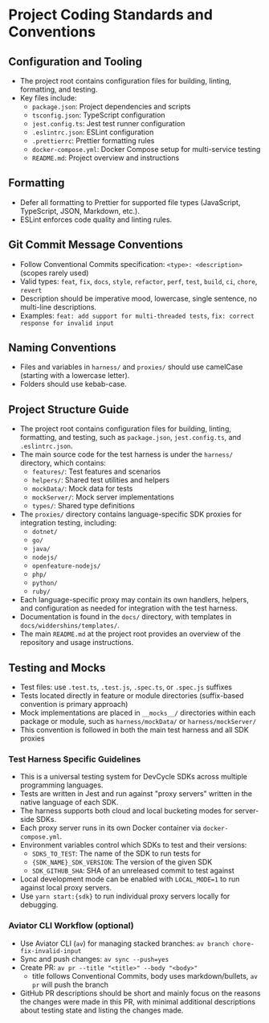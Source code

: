 # Project Coding Standards and Conventions

## Configuration and Tooling

- The project root contains configuration files for building, linting, formatting, and testing.
- Key files include:
  - `package.json`: Project dependencies and scripts
  - `tsconfig.json`: TypeScript configuration
  - `jest.config.ts`: Jest test runner configuration
  - `.eslintrc.json`: ESLint configuration
  - `.prettierrc`: Prettier formatting rules
  - `docker-compose.yml`: Docker Compose setup for multi-service testing
  - `README.md`: Project overview and instructions

## Formatting

- Defer all formatting to Prettier for supported file types (JavaScript, TypeScript, JSON, Markdown, etc.).
- ESLint enforces code quality and linting rules.

## Git Commit Message Conventions

- Follow Conventional Commits specification: `<type>: <description>` (scopes rarely used)
- Valid types: `feat`, `fix`, `docs`, `style`, `refactor`, `perf`, `test`, `build`, `ci`, `chore`, `revert`
- Description should be imperative mood, lowercase, single sentence, no multi-line descriptions.
- Examples: `feat: add support for multi-threaded tests`, `fix: correct response for invalid input`

## Naming Conventions

- Files and variables in `harness/` and `proxies/` should use camelCase (starting with a lowercase letter).
- Folders should use kebab-case.

## Project Structure Guide

- The project root contains configuration files for building, linting, formatting, and testing, such as `package.json`, `jest.config.ts`, and `.eslintrc.json`.
- The main source code for the test harness is under the `harness/` directory, which contains:
  - `features/`: Test features and scenarios
  - `helpers/`: Shared test utilities and helpers
  - `mockData/`: Mock data for tests
  - `mockServer/`: Mock server implementations
  - `types/`: Shared type definitions
- The `proxies/` directory contains language-specific SDK proxies for integration testing, including:
  - `dotnet/`
  - `go/`
  - `java/`
  - `nodejs/`
  - `openfeature-nodejs/`
  - `php/`
  - `python/`
  - `ruby/`
- Each language-specific proxy may contain its own handlers, helpers, and configuration as needed for integration with the test harness.
- Documentation is found in the `docs/` directory, with templates in `docs/widdershins/templates/`.
- The main `README.md` at the project root provides an overview of the repository and usage instructions.

## Testing and Mocks

- Test files: use `.test.ts`, `.test.js`, `.spec.ts`, or `.spec.js` suffixes
- Tests located directly in feature or module directories (suffix-based convention is primary approach)
- Mock implementations are placed in `__mocks__/` directories within each package or module, such as `harness/mockData/` or `harness/mockServer/`
- This convention is followed in both the main test harness and all SDK proxies

### Test Harness Specific Guidelines

- This is a universal testing system for DevCycle SDKs across multiple programming languages.
- Tests are written in Jest and run against "proxy servers" written in the native language of each SDK.
- The harness supports both cloud and local bucketing modes for server-side SDKs.
- Each proxy server runs in its own Docker container via `docker-compose.yml`.
- Environment variables control which SDKs to test and their versions:
  - `SDKS_TO_TEST`: The name of the SDK to run tests for
  - `{SDK_NAME}_SDK_VERSION`: The version of the given SDK
  - `SDK_GITHUB_SHA`: SHA of an unreleased commit to test against
- Local development mode can be enabled with `LOCAL_MODE=1` to run against local proxy servers.
- Use `yarn start:{sdk}` to run individual proxy servers locally for debugging.

### Aviator CLI Workflow (optional)

- Use Aviator CLI (`av`) for managing stacked branches: `av branch chore-fix-invalid-input`
- Sync and push changes: `av sync --push=yes`
- Create PR: `av pr --title "<title>" --body "<body>"`
  - title follows Conventional Commits, body uses markdown/bullets, `av pr` will push the branch
- GitHub PR descriptions should be short and mainly focus on the reasons the changes were made in this PR, with minimal additional descriptions about testing state and listing the changes made.
